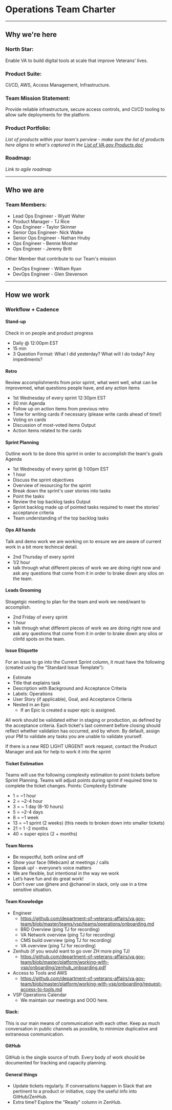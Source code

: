 # Operations Team Charter


---

## Why we're here

### North Star:

Enable VA to build digital tools at scale that improve Veterans’ lives.

### Product Suite: 
CI/CD, AWS, Access Management, Infrastructure.

### Team Mission Statement:
Provide reliable infrastructure, secure access controls, and CI/CD tooling to allow safe deployments for the platform.

### Product Portfolio:
_List of products within your team's perview - make sure the list of products here aligns to what's captured in the [List of VA.gov Products doc](https://docs.google.com/spreadsheets/d/1hzz6whEGoQJQbiNvIggirhydYYdv57nfOZfLvFqZ1pQ/edit)_

### Roadmap:
_Link to agile roadmap_

---

## Who we are

### Team Members:
- Lead Ops Engineer - Wyatt Walter
- Product Manager - TJ Rice
- Ops Engineer - Taylor Skinner
- Senior Ops Engineer- Nick Walke
- Senior Ops Engineer - Nathan Hruby
- Ops Engineer - Bennie Mosher
- Ops Engineer - Jeremy Britt

Other Member that contribute to our Team's mission
- DevOps Engineer - William Ryan
- DevOps Engineer - Glen Stevenson

---

## How we work

### Workflow + Cadence

#### Stand-up
Check in on people and product progress

- Daily @ 12:00pm EST
- 15 min
- 3 Question Format: What I did yesterday? What will I do today? Any impediments?

#### Retro
Review accomplishments from prior sprint, what went well, what can be improvemed, what questions people have, and any action items

- 1st Wednesday of every sprint 12:30pm EST
- 30 min
Agenda
- Follow up on action items from previous retro
- Time for writing cards if necessary (please write cards ahead of time!)
- Voting on cards
- Discussion of most-voted items
Output
- Action items related to the cards


#### Sprint Planning
Outline work to be done this sprint in order to accomplish the team's goals
Agenda
- 1st Wednesday of every sprint @ 1:00pm EST
- 1 hour
- Discuss the sprint objectives
- Overview of resourcing for the sprint
- Break down the sprint's user stories into tasks
- Point the tasks
- Review the top backlog tasks
Output
- Sprint backlog made up of pointed tasks required to meet the stories' acceptance criteria
- Team understanding of the top backlog tasks


#### Ops All hands
Talk and demo work we are working on to ensure we are aware of current work in a bit more techincal detail. 

- 2nd Thursday of every sprint
- 1/2 hour
- talk through what different pieces of work we are doing right now and ask any questions that come from it in order to brake down any silos on the team. 

#### Leads Grooming 
Stragetgic meeting to plan for the team and work we need/want to accomplish. 

- 2nd Friday of every sprint
- 1 hour
- talk through what different pieces of work we are doing right now and ask any questions that come from it in order to brake down any silos or clinfd spots on the team. 

#### Issue Etiquette
For an issue to go into the Current Sprint column, it must have the following (created using the “Standard Issue Template”):

- Estimate
- Title that explains task
- Description with Background and Acceptance Criteria
- Labels: Operations
- User Story (if applicable), Goal, and Acceptance Criteria
- Nested in an Epic
   - If an Epic is created a super epic is assigned.

All work should be validated either in staging or production, as defined by the acceptance criteria. Each ticket's last comment before closing should reflect whether validation has occurred, and by whom. By default, assign your PM to validate any tasks you are unable to validate yourself.

If there is a new RED LIGHT URGENT work request, contact the Product Manager and ask for help to work it into the sprint

#### Ticket Estimation
Teams will use the following complexity estimation to point tickets before Sprint Planning. Teams will adjust points during sprint if required time to complete the ticket changes.
Points: Complexity Estimate
- 1 = ~1 hour
- 2 = ~2-4 hour
- 3 = ~ 1 day (8-10 hours)
- 5 = ~2-4 days
- 8 = ~1 week
- 13 = ~1 sprint (2 weeks) (this needs to broken down into smaller tickets)
- 21 = 1 -2 months
- 40 = super epics (2 + months)

#### Team Norms

- Be respectful, both online and off
- Show your face (Webcam) at meetings / calls
- Speak up! - everyone’s voice matters
- We are flexible, but intentional in the way we work
- Let’s have fun and do great work!
- Don't over use @here and @channel in slack, only use in a time sensitive situation. 

#### Team Knowledge
- Engineer
  - https://github.com/department-of-veterans-affairs/va.gov-team/blob/master/teams/vsp/teams/operations/onboarding.md
  - BRD Overview (ping TJ for recording)
  - VA Network overview (ping TJ for recording)
  - CMS build overview (ping TJ for recording)
  - VA overview (ping TJ for recording)
- Zenhub (if you would want to go over ZH more ping TJ)
  - https://github.com/department-of-veterans-affairs/va.gov-team/blob/master/platform/working-with-vsp/onboarding/zenhub_onboarding.pdf
 - Access to Tools and AWS
   - https://github.com/department-of-veterans-affairs/va.gov-team/blob/master/platform/working-with-vsp/onboarding/request-access-to-tools.md
- VSP Operations Calendar 
   - We maintain our meetings and OOO here.

#### Slack:

This is our main means of communication with each other. Keep as much conversation in public channels as possible, to minimize duplicative and extraneous communication.

#### GitHub
GitHub is the single source of truth. Every body of work should be documented for tracking and capacity planning.

#### General things
- Update tickets regularly. If conversations happen in Slack that are pertinent to a product or initiative, copy the useful info into GitHub/ZenHub.
- Extra time? Explore the "Ready" column in ZenHub.
